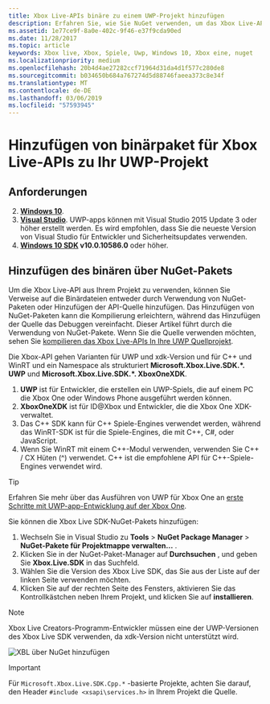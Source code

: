 ```yaml
---
title: Xbox Live-APIs binäre zu einem UWP-Projekt hinzufügen
description: Erfahren Sie, wie Sie NuGet verwenden, um das Xbox Live-APIs binäre Paket Ihr UWP-Projekt hinzufügen.
ms.assetid: 1e77ce9f-8a0e-402c-9f46-e37f9cda90ed
ms.date: 11/28/2017
ms.topic: article
keywords: Xbox live, Xbox, Spiele, Uwp, Windows 10, Xbox eine, nuget
ms.localizationpriority: medium
ms.openlocfilehash: 20b4d4ae27282ccf71964d31da4d1f577c280de8
ms.sourcegitcommit: b034650b684a767274d5d88746faeea373c8e34f
ms.translationtype: MT
ms.contentlocale: de-DE
ms.lasthandoff: 03/06/2019
ms.locfileid: "57593945"
---
```

# <a name="add-xbox-live-apis-binary-package-to-your-uwp-project"></a>Hinzufügen von binärpaket für Xbox Live-APIs zu Ihr UWP-Projekt

## <a name="requirements"></a>Anforderungen

2. **[Windows 10](https://microsoft.com/windows)**.
3. **[Visual Studio](https://www.visualstudio.com/)**. UWP-apps können mit Visual Studio 2015 Update 3 oder höher erstellt werden. Es wird empfohlen, dass Sie die neueste Version von Visual Studio für Entwickler und Sicherheitsupdates verwenden.
4. **[Windows 10 SDK](https://developer.microsoft.com/windows/downloads/windows-10-sdk) v10.0.10586.0** oder höher.

## <a name="add-the-binary-package-via-nuget"></a>Hinzufügen des binären über NuGet-Pakets

Um die Xbox Live-API aus Ihrem Projekt zu verwenden, können Sie Verweise auf die Binärdateien entweder durch Verwendung von NuGet-Paketen oder Hinzufügen der API-Quelle hinzufügen. Das Hinzufügen von NuGet-Paketen kann die Kompilierung erleichtern, während das Hinzufügen der Quelle das Debuggen vereinfacht. Dieser Artikel führt durch die Verwendung von NuGet-Pakete. Wenn Sie die Quelle verwenden möchten, sehen Sie [kompilieren das Xbox Live-APIs In Ihre UWP Quellprojekt](add-xbox-live-apis-source-to-a-uwp-project.md).

Die Xbox-API gehen Varianten für UWP und xdk-Version und für C++ und WinRT und ein Namespace als strukturiert **Microsoft.Xbox.Live.SDK.*. UWP** und **Microsoft.Xbox.Live.SDK.*. XboxOneXDK**.

1. **UWP** ist für Entwickler, die erstellen ein UWP-Spiels, die auf einem PC die Xbox One oder Windows Phone ausgeführt werden können.
2. **XboxOneXDK** ist für ID@Xbox und Entwickler, die die Xbox One XDK-verwaltet.
3. Das C++ SDK kann für C++ Spiele-Engines verwendet werden, während das WinRT-SDK ist für die Spiele-Engines, die mit C++, C#, oder JavaScript.
4. Wenn Sie WinRT mit einem C++-Modul verwenden, verwenden Sie C++ / CX Hüten (^) verwendet. C++ ist die empfohlene API für C++-Spiele-Engines verwendet wird.  

> [!TIP]
> Erfahren Sie mehr über das Ausführen von UWP für Xbox One an [erste Schritte mit UWP-app-Entwicklung auf der Xbox One](https://docs.microsoft.com/windows/uwp/xbox-apps/getting-started).

Sie können die Xbox Live SDK-NuGet-Pakets hinzufügen:

1. Wechseln Sie in Visual Studio zu **Tools** > **NuGet Package Manager** > **NuGet-Pakete für Projektmappe verwalten...** .
2. Klicken Sie in der NuGet-Paket-Manager auf **Durchsuchen** , und geben Sie **Xbox.Live.SDK** in das Suchfeld.
3. Wählen Sie die Version des Xbox Live SDK, das Sie aus der Liste auf der linken Seite verwenden möchten.
3. Klicken Sie auf der rechten Seite des Fensters, aktivieren Sie das Kontrollkästchen neben Ihrem Projekt, und klicken Sie auf **installieren**.

> [!NOTE]
> Xbox Live Creators-Programm-Entwickler müssen eine der UWP-Versionen des Xbox Live SDK verwenden, da xdk-Version nicht unterstützt wird.

![XBL über NuGet hinzufügen](../images/getting_started/vs-add-nuget-xbl.gif)

> [!IMPORTANT]
> Für `Microsoft.Xbox.Live.SDK.Cpp.*` -basierte Projekte, achten Sie darauf, den Header `#include <xsapi\services.h>` in Ihrem Projekt die Quelle.
